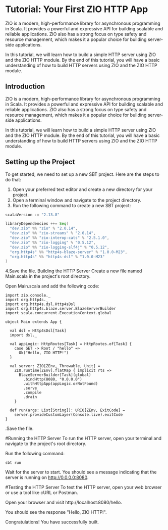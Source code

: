 # Tutorial: Your First ZIO HTTP App

ZIO is a modern, high-performance library for asynchronous programming in Scala. It provides a powerful and expressive API for building scalable and reliable applications. ZIO also has a strong focus on type safety and resource management, which makes it a popular choice for building server-side applications.

In this tutorial, we will learn how to build a simple HTTP server using ZIO and the ZIO HTTP module. By the end of this tutorial, you will have a basic understanding of how to build HTTP servers using ZIO and the ZIO HTTP module.

## Introduction

ZIO is a modern, high-performance library for asynchronous programming in Scala. It provides a powerful and expressive API for building scalable and reliable applications. ZIO also has a strong focus on type safety and resource management, which makes it a popular choice for building server-side applications.

In this tutorial, we will learn how to build a simple HTTP server using ZIO and the ZIO HTTP module. By the end of this tutorial, you will have a basic understanding of how to build HTTP servers using ZIO and the ZIO HTTP module.

## Setting up the Project

To get started, we need to set up a new SBT project. Here are the steps to do that:

1. Open your preferred text editor and create a new directory for your project.
2. Open a terminal window and navigate to the project directory.
3. Run the following command to create a new SBT project:

```scala
scalaVersion := "2.13.8"

libraryDependencies ++= Seq(
  "dev.zio" %% "zio" % "2.0.14",
  "dev.zio" %% "zio-streams" % "2.0.14",
  "dev.zio" %% "zio-interop-cats" % "2.5.1.0",
  "dev.zio" %% "zio-logging" % "0.5.12",
  "dev.zio" %% "zio-logging-slf4j" % "0.5.12",
  "org.http4s" %% "http4s-blaze-server" % "1.0.0-M23",
  "org.http4s" %% "http4s-dsl" % "1.0.0-M23"
)
```
4.Save the file.
Building the HTTP Server
Create a new file named Main.scala in the project's root directory.

Open Main.scala and add the following code:

```import zio._
import zio.console._
import org.http4s._
import org.http4s.dsl.Http4sDsl
import org.http4s.blaze.server.BlazeServerBuilder
import scala.concurrent.ExecutionContext.global

object Main extends App {

  val dsl = Http4sDsl[Task]
  import dsl._

  val appLogic: HttpRoutes[Task] = HttpRoutes.of[Task] {
    case GET -> Root / "hello" =>
      Ok("Hello, ZIO HTTP!")
  }

  val server: ZIO[ZEnv, Throwable, Unit] =
    ZIO.runtime[ZEnv].flatMap { implicit rts =>
      BlazeServerBuilder[Task](global)
        .bindHttp(8080, "0.0.0.0")
        .withHttpApp(appLogic.orNotFound)
        .serve
        .compile
        .drain
    }

  def run(args: List[String]): URIO[ZEnv, ExitCode] =
    server.provideCustomLayer(Console.live).exitCode
}
```
.Save the file.

#Running the HTTP Server
To run the HTTP server, open your terminal and navigate to the project's root directory.

Run the following command:

```
sbt run

```
Wait for the server to start. You should see a message indicating that the server is running on http://0.0.0.0:8080.

#Testing the HTTP Server
To test the HTTP server, open your web browser or use a tool like cURL or Postman.

Open your browser and visit http://localhost:8080/hello.

You should see the response "Hello, ZIO HTTP!".

Congratulations! You have successfully built.